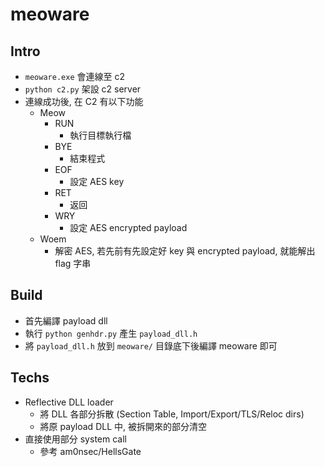# meoware
## Intro
* `meoware.exe` 會連線至 c2
* `python c2.py` 架設 c2 server
* 連線成功後, 在 C2 有以下功能
    * Meow
        * RUN
            * 執行目標執行檔
        * BYE
            * 結束程式
        * EOF
            * 設定 AES key
        * RET
            * 返回
        * WRY
            * 設定 AES encrypted payload
    * Woem
        * 解密 AES, 若先前有先設定好 key 與 encrypted payload, 就能解出 flag 字串

## Build
* 首先編譯 payload dll
* 執行 `python genhdr.py` 產生 `payload_dll.h`
* 將 `payload_dll.h` 放到 `meoware/` 目錄底下後編譯 meoware 即可

## Techs
* Reflective DLL loader
    * 將 DLL 各部分拆散 (Section Table, Import/Export/TLS/Reloc dirs)
    * 將原 payload DLL 中, 被拆開來的部分清空
* 直接使用部分 system call
    * 參考 am0nsec/HellsGate


